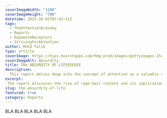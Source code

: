 ```yaml
---
coverImageWidth: "1200"
coverImageHeight: "700"
datetime: 2023-10-02T03:42:51Z
tags:
  - TheAttentionEconomy
  - Reports
  - DopamineReceptors
  - StrivingForAttention
author: Mohd Talib
type: article
coverImage: https://hips.hearstapps.com/hmg-prod/images/gettyimages-154571070sq.jpg
coverImageAlt: Absurdity
title: THe ABSURDITY OF LIFEEEEEEE
description:
  This report delves deep into the concept of attention as a valuable resource in the digital age. It explores the evolution of social media, the impact of constant distraction, and the exploitation of attention by corporations.
excerpt:
 The report discusses the rise of rage-bait content and its implications for society. Furthermore, it provides insights into the potential consequences of our society's obsession with attention and suggests ways to regain control over our attention.
slug: the-absurdity-of-life
featured: true
category: Reports
---
```



BLA BLA BLA BLA BLA